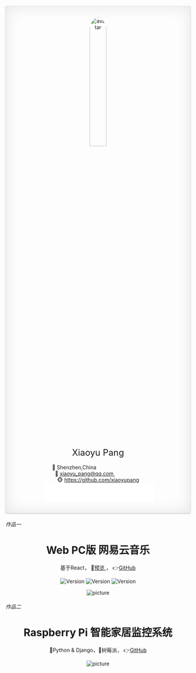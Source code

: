 

<div align="center" style="box-shadow:0px 1px 3px rgba(0,0,0,0.3),0 0 40px rgba(0,0,0,0.1) inset;padding:30px 0px;">
    <img style="border-radius:50%; width:30%;" src="https://i.loli.net/2020/07/03/T8VitMguRcqaOQj.jpg" alt="avatar" />
    <div style="font-size: 24px;"> Xiaoyu Pang </div><br/>
    <div>
    📍 Shenzhen,China &nbsp&nbsp&nbsp&nbsp&nbsp&nbsp&nbsp&nbsp&nbsp&nbsp&nbsp&nbsp&nbsp&nbsp&nbsp&nbsp&nbsp&nbsp&nbsp&nbsp&nbsp&nbsp&nbsp&nbsp&nbsp&nbsp&nbsp&nbsp&nbsp&nbsp&nbsp&nbsp <br/>
    💌 <a href=mailto:xiaoyu_pang@qq.com>xiaoyu_pang@qq.com </a>&nbsp&nbsp&nbsp&nbsp&nbsp&nbsp&nbsp&nbsp&nbsp&nbsp&nbsp&nbsp&nbsp&nbsp &nbsp&nbsp&nbsp    <br/>
    🐵 <a href="https://github.com/xiaoyupang" target="_blank"> https://github.com/xiaoyupang</a>
   </div>

   <div style="max-width:290px">
    <iframe frameborder="no" border="0" marginwidth="0" marginheight="0" width=298 height=52 src="//music.163.com/outchain/player?type=2&id=507228574&auto=0&height=32"></iframe>
    </div>
</div>


<h6>作品一 </h6>
<div align="center">
    <h1 align="center">Web PC版 网易云音乐 </h1>
    <p> 基于React，   
        👀<a href="http://18.218.243.114:7000/" target="_blank">预览 </a>，
        👉<a href="https://github.com/xiaoyupang/netease-cloud-music"target="_blank" >GitHub</a>
    </p>
    <p>
        <span><img src="https://img.shields.io/badge/-Antd Design-blue.svg" alt="Version"></span>
        <span><img src="https://img.shields.io/badge/-Redux-brightgreen .svg" alt="Version"></span>
        <span><img src="https://img.shields.io/badge/ React router-red.svg" alt="Version"></span>
    </p>
    <img  src="https://i.loli.net/2019/11/11/9GRAx6fjh1Sgolk.png" alt="picture" >
    </div>
</div>

<h6> 作品二</h6>
<div align="center">
    <h1 align="center">Raspberry Pi 智能家居监控系统 </h1>
    <p>  🐍Python & Django，🍇树莓派，
        👉<a href="https://github.com/xiaoyupang/raspi"target="_blank" >GitHub</a>
    </p>
    <img  src="https://i.loli.net/2020/07/02/ocdHyfWjTAB6xVI.png" alt="picture" >
    </div>
</div>